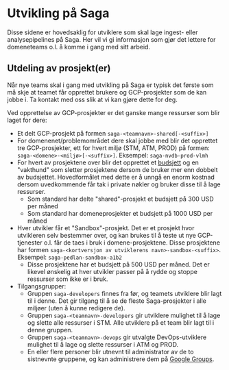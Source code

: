 
# Utvikling på Saga

Disse sidene er hovedsaklig for utviklere som skal lage ingest- eller analysepipelines på Saga. Her vil vi gi informasjon som gjør det lettere for domeneteams o.l. å komme i gang med sitt arbeid.

## Utdeling av prosjekt(er)

Når nye teams skal i gang med utvikling på Saga er typisk det første som må skje at teamet får opprettet brukere og GCP-prosjekter som de kan jobbe i. Ta kontakt med oss slik at vi kan gjøre dette for deg.

Ved opprettelse av GCP-prosjekter er det ganske mange ressurser som blir laget for dere:

- Et delt GCP-prosjekt på formen `saga-<teamnavn>-shared[-<suffix>]`
- For domenenet/problemområdet dere skal jobbe med blir det opprettet tre GCP-prosjekter, ett for hvert miljø (STM, ATM, PROD) på formen: `saga-<domene>-<miljø>[-<suffix>]`. Eksempel: `saga-nvdb-prod-vlmh`
- For hvert av prosjektene over blir det opprettet et [budsjett](https://cloud.google.com/billing/docs/how-to/budgets) og en "vakthund" som sletter prosjektene dersom de bruker mer enn dobbelt av budsjettet. Hovedformålet med dette er å unngå en enorm kostnad dersom uvedkommende får tak i private nøkler og bruker disse til å lage ressurser.
  - Som standard har delte "shared"-prosjekt et budsjett på 300 USD per måned
  - Som standard har domeneprosjekter et budsjett på 1000 USD per måned
- Hver utvikler får et "Sandbox"-prosjekt. Det er et prosjekt hvor utvikleren selv bestemmer over, og kan brukes til å teste ut nye GCP-tjenester o.l. får de taes i bruk i domene-prosjektene. Disse prosjektene har formen `saga-<kortversjon av utviklerens navn>-sandbox-<suffix>`. Eksempel: `saga-pedlan-sandbox-a1b2`
  - Disse prosjektene har et budsjett på 500 USD per måned. Det er likevel ønskelig at hver utvikler passer på å rydde og stoppe ressurser som ikke er i bruk.
- Tilgangsgrupper:
  - Gruppen `saga-developers` finnes fra før, og teamets utviklere blir lagt til i denne. Det gir tilgang til å se de fleste Saga-prosjekter i alle miljøer (uten å kunne redigere de).
  - Gruppen `saga-<teamnavn>-developers` gir utviklere mulighet til å lage og slette alle ressurser i STM. Alle utviklere på et team blir lagt til i denne gruppen.
  - Gruppen `saga-<teamnavn>-devops` gir utvalgte DevOps-utviklere mulighet til å lage og slette ressurser i ATM og PROD. 
  - En eller flere personer blir utnevnt til administrator av de to sistnevnte gruppene, og kan administrere dem på [Google Groups](https://groups.google.com).

<!--- TODO: Kva er formålet med shared-prosjekt, og kva blir oppretta der --->
<!--- TODO: Kva er det som blir oppretta inn i kvart domeneprosjekt --->
<!--- TODO: Korleis har vi tenkt at dei skal utføre typiske flytar --->
<!--- TODO: Anbefaling av terraform --->
<!--- TODO: Anbefaling av GitHub + våre actions --->
